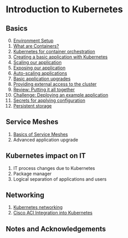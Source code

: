 # Introduction to Kubernetes

## Basics
0. [Environment Setup](/A0_Environment_Setup)
1. [What are Containers?](/A1_Intro_to_Containers)
2. [Kubernetes for container orchestration](A2_Kubernetes_for_Containers)
3. [Creating a basic application with Kubernetes](A3_Basic_K8S_App)
4. [Scaling our application](/A4_Scaling_our_App)
5. [Exposing our application](/A5_Exposing_our_App)
6. [Auto-scaling applications](/A6_Auto_Scaling)
7. [Basic application upgrades](/A7_Basic_App_Upgrades)
8. [Providing external access to the cluster](/A8_External_Access)
9. [Review: Putting it all together](A9_Review)
10. [Challenge: Deploying an example application](A10_Challenge)
11. [Secrets for applying configuration](A11_Secrets)
12. [Persistent storage](A12_Persistent_Storage)

## Service Meshes
1. [Basics of Service Meshes](B1_Service_Meshes)
2. Advanced application upgrade

## Kubernetes impact on IT
1. IT process changes due to Kubernetes
2. Package manager
3. Logical separation of applications and users

## Networking
1. [Kubernetes networking](D1_Networking)
2. [Cisco ACI Integration into Kubernetes](D2_ACI)

## Notes and Acknowledgements
